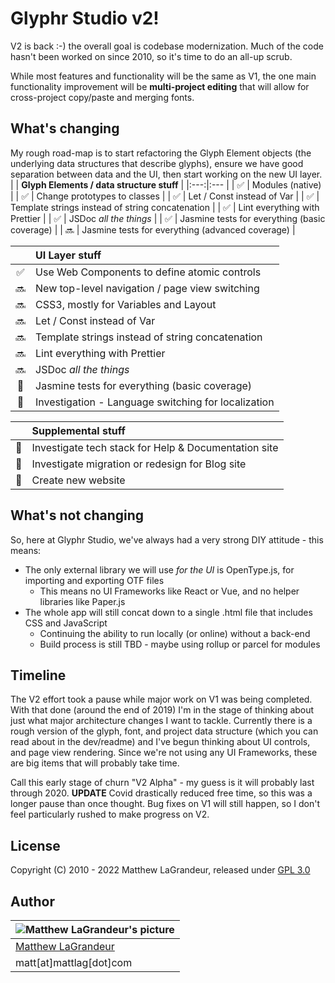 # Glyphr Studio v2!
V2 is back :-) the overall goal is codebase modernization. Much of the code hasn't been worked on since 2010,
so it's time to do an all-up scrub.

While most features and functionality will be the same as V1, the one main functionality improvement will
be **multi-project editing** that will allow for cross-project copy/paste and merging fonts.

## What's changing
My rough road-map is to start refactoring the Glyph Element objects (the underlying data structures
that describe glyphs), ensure we have good separation between data and the UI, then start working on
the new UI layer.
| | **Glyph Elements / data structure stuff** |
|:---:|:--- |
| :white_check_mark: | Modules (native) |
| :white_check_mark: | Change prototypes to classes |
| :white_check_mark: | Let / Const instead of Var |
| :white_check_mark: | Template strings instead of string concatenation |
| :white_check_mark: | Lint everything with Prettier |
| :white_check_mark: | JSDoc *all the things* |
| :white_check_mark: | Jasmine tests for everything (basic coverage) |
| :soon: | Jasmine tests for everything (advanced coverage) |

| | **UI Layer stuff** |
|:---:|:--- |
| :white_check_mark: | Use Web Components to define atomic controls |
| :soon: | New top-level navigation / page view switching |
| :soon: | CSS3, mostly for Variables and Layout |
| :soon: | Let / Const instead of Var |
| :soon: | Template strings instead of string concatenation |
| :soon: | Lint everything with Prettier |
| :soon: | JSDoc *all the things* |
| :black_square_button: | Jasmine tests for everything (basic coverage) |
| :black_square_button: | Investigation - Language switching for localization |

| | **Supplemental stuff** |
|:---:|:--- |
| :black_square_button: | Investigate tech stack for Help & Documentation site |
| :black_square_button: | Investigate migration or redesign for Blog site |
| :black_square_button: | Create new website |


## What's not changing
So, here at Glyphr Studio, we've always had a very strong DIY attitude - this means:
* The only external library we will use *for the UI* is OpenType.js, for importing and exporting OTF files
  * This means no UI Frameworks like React or Vue, and no helper libraries like Paper.js
* The whole app will still concat down to a single .html file that includes CSS and JavaScript
  * Continuing the ability to run locally (or online) without a back-end
  * Build process is still TBD - maybe using rollup or parcel for modules

## Timeline
The V2 effort took a pause while major work on V1 was being completed.  With that done (around the end of
2019) I'm in the stage of thinking about just what major architecture changes I want to tackle.  Currently
there is a rough version of the glyph, font, and project data structure (which you can read about in the
dev/readme) and I've begun thinking about UI controls, and page view rendering. Since we're not using any
UI Frameworks, these are big items that will probably take time.

Call this early stage of churn "V2 Alpha" - my guess is it will probably last through 2020.
**UPDATE** Covid drastically reduced free time, so this was a longer pause than once thought.
Bug fixes on V1 will still happen, so I don't feel particularly rushed to make progress on V2.


## License
 Copyright (C) 2010 - 2022 Matthew LaGrandeur, released under
 [GPL 3.0](https://github.com/mattlag/Glyphr-Studio/blob/master/LICENSE-gpl-3.0.txt)

## Author
| ![Matthew LaGrandeur's picture](https://1.gravatar.com/avatar/f6f7b963adc54db7e713d7bd5f4903ec?s=70) |
|---|
| [Matthew LaGrandeur](http://mattlag.com/) |
| matt[at]mattlag[dot]com |